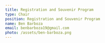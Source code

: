 ```yaml
---
title: Registration and Souvenir Program
type: Chair
position: Registration and Souvenir Program
name: Ben Barboza
email: benbarboza19@gmail.com
photo: /assets/ben-barboza.png
---
```


